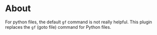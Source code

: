 About
=====

For python files, the default ``gf`` command is not really helpful. This plugin
replaces the ``gf`` (goto file) command for Python files.
